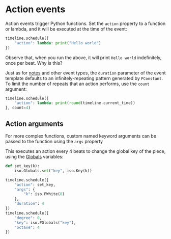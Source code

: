 # Action events

Action events trigger Python functions. Set the `action` property to a function or lambda, and it will be executed at the time of the event:

```python
timeline.schedule({
    "action": lambda: print("Hello world")
})
```

Observe that, when you run the above, it will print `Hello world` indefinitely, once per beat. Why is this?

Just as for [notes](note.md) and other event types, the `duration` parameter of the event template defaults to an infinitely-repeating pattern generated by `PConstant`. To limit the number of repeats that an action performs, use the `count` argument:

```python
timeline.schedule({
    "action": lambda: print(round(timeline.current_time))
}, count=4)
```

## Action arguments

For more complex functions, custom named keyword arguments can be passed to the function using the `args` property

This executes an action every 4 beats to change the global key of the piece, using the [Globals](../patterns/index.md#globals) variables:  

```python
def set_key(k):
    iso.Globals.set("key", iso.Key(k))

timeline.schedule({
    "action": set_key,
    "args": {
        "k": iso.PWhite(8)
    },
    "duration": 4
})
timeline.schedule({
    "degree": 0,
    "key": iso.PGlobals("key"),
    "octave": 4
})
```

